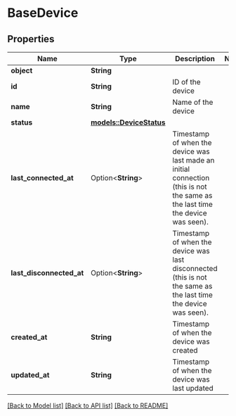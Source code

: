 # BaseDevice

## Properties

Name | Type | Description | Notes
------------ | ------------- | ------------- | -------------
**object** | **String** |  | 
**id** | **String** | ID of the device | 
**name** | **String** | Name of the device | 
**status** | [**models::DeviceStatus**](DeviceStatus.md) |  | 
**last_connected_at** | Option<**String**> | Timestamp of when the device was last made an initial connection (this is not the same as the last time the device was seen). | 
**last_disconnected_at** | Option<**String**> | Timestamp of when the device was last disconnected (this is not the same as the last time the device was seen). | 
**created_at** | **String** | Timestamp of when the device was created | 
**updated_at** | **String** | Timestamp of when the device was last updated | 

[[Back to Model list]](../README.md#documentation-for-models) [[Back to API list]](../README.md#documentation-for-api-endpoints) [[Back to README]](../README.md)


